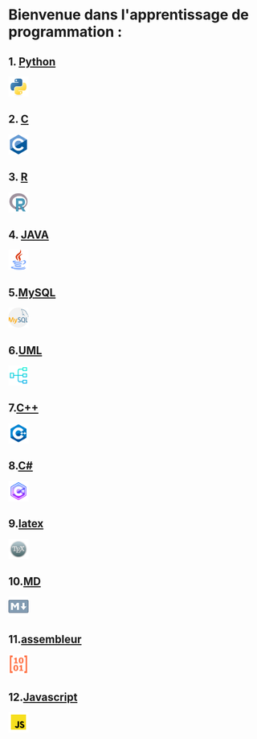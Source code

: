 # **Bienvenue dans l'apprentissage de programmation :**


## 1. [Python](https://github.com/mohameml/Python)

<a href="https://github.com/mohameml/Python" target="_blank" rel="noreferrer"> 
    <img src="https://raw.githubusercontent.com/devicons/devicon/master/icons/python/python-original.svg" alt="python" width="40" height="40"/> 
</a>

## 2. [C](https://github.com/mohameml/C)

<a href="https://github.com/mohameml/C" target="_blank" rel="noreferrer"> 
    <img src="https://raw.githubusercontent.com/devicons/devicon/master/icons/c/c-original.svg" alt="c" width="40" height="40"/> 
</a>

## 3. [R](https://github.com/mohameml/R)

<a href="https://github.com/mohameml/R" target="_blank" rel="noreferrer"> 
    <img src="https://github.com/mohameml/images/blob/main/langages/R.png" alt="c" width="40" height="40"/> 
</a>

## 4. [JAVA](https://github.com/mohameml/java)

<a href="https://github.com/mohameml/java" target="_blank" rel="noreferrer"> <img src="../.images/java.png" alt="c" width="40" height="40"/> </a>


## 5.[MySQL](https://github.com/mohameml/MySQL)

<a href="https://github.com/mohameml/MySQL" target="_blank" rel="noreferrer"> <img src="../.images/mysql.png" alt="c" width="40" height="40"/> </a>


## 6.[UML](https://github.com/mohameml/UML)

<a href="https://github.com/mohameml/UML" target="_blank" rel="noreferrer"> <img src="../.images/uml.png" alt="c" width="40" height="40"/> </a>


## 7.[C++](https://github.com/mohameml/Cplusplus)

<a href="https://github.com/mohameml/Cplusplus" target="_blank" rel="noreferrer"> <img src="../.images/Cplus.png" alt="c" width="40" height="40"/> </a>


## 8.[C#](https://github.com/mohameml/Csharp)

<a href="https://github.com/mohameml/Csharp" target="_blank" rel="noreferrer"> <img src="../.images/Csharp.png" alt="c" width="40" height="40"/> </a>

## 9.[latex](https://github.com/mohameml/latex)

<a href="https://github.com/mohameml/latex" target="_blank" rel="noreferrer"> <img src="../.images/latex.png" alt="c" width="40" height="40"/> </a>


## 10.[MD](https://github.com/mohameml/MD)

<a href="https://github.com/mohameml/MD" target="_blank" rel="noreferrer"> <img src="../.images/md.png" alt="c" width="40" height="40"/> </a>



## 11.[assembleur](https://github.com/mohameml/assembleur)

<a href="https://github.com/mohameml/assembleur" target="_blank" rel="noreferrer"> <img src="../.images/assembly.svg" alt="c" width="40" height="40"/> </a>


## 12.[Javascript](https://github.com/mohameml/javascript)

<a href="https://github.com/mohameml/javascript" target="_blank" rel="noreferrer"> <img src="../.images/JS.png" alt="c" width="40" height="40"/> </a>


